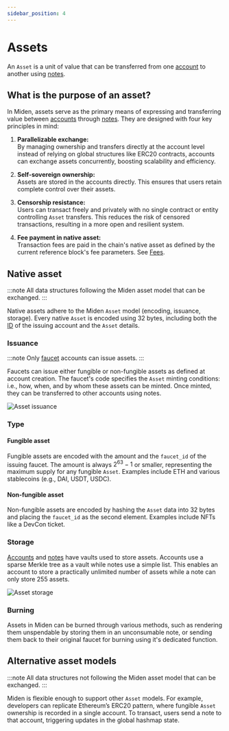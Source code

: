 ```yaml
---
sidebar_position: 4
---
```


# Assets

An `Asset` is a unit of value that can be transferred from one [account](./account) to another using [notes](note).

## What is the purpose of an asset?

In Miden, assets serve as the primary means of expressing and transferring value between [accounts](./account) through [notes](note). They are designed with four key principles in mind:

1. **Parallelizable exchange:**  
   By managing ownership and transfers directly at the account level instead of relying on global structures like ERC20 contracts, accounts can exchange assets concurrently, boosting scalability and efficiency.

2. **Self-sovereign ownership:**  
   Assets are stored in the accounts directly. This ensures that users retain complete control over their assets.

3. **Censorship resistance:**  
   Users can transact freely and privately with no single contract or entity controlling `Asset` transfers. This reduces the risk of censored transactions, resulting in a more open and resilient system.

4. **Fee payment in native asset:**  
   Transaction fees are paid in the chain's native asset as defined by the current reference block's fee parameters. See [Fees](fees.md).

## Native asset

:::note
All data structures following the Miden asset model that can be exchanged.
:::

Native assets adhere to the Miden `Asset` model (encoding, issuance, storage). Every native `Asset` is encoded using 32 bytes, including both the [ID](./account/id) of the issuing account and the `Asset` details.

### Issuance

:::note
Only [faucet](./account/id#account-type) accounts can issue assets.
:::

Faucets can issue either fungible or non-fungible assets as defined at account creation. The faucet's code specifies the `Asset` minting conditions: i.e., how, when, and by whom these assets can be minted. Once minted, they can be transferred to other accounts using notes.

<p style={{textAlign: 'center'}}>
    <img src={require('./img/asset/asset-issuance.png').default} style={{width: '70%'}} alt="Asset issuance"/>
</p>

### Type

#### Fungible asset

Fungible assets are encoded with the amount and the `faucet_id` of the issuing faucet. The amount is always $2^{63}-1$ or smaller, representing the maximum supply for any fungible `Asset`. Examples include ETH and various stablecoins (e.g., DAI, USDT, USDC).

#### Non-fungible asset

Non-fungible assets are encoded by hashing the `Asset` data into 32 bytes and placing the `faucet_id` as the second element. Examples include NFTs like a DevCon ticket.

### Storage

[Accounts](./account) and [notes](note) have vaults used to store assets. Accounts use a sparse Merkle tree as a vault while notes use a simple list. This enables an account to store a practically unlimited number of assets while a note can only store 255 assets.

<p style={{textAlign: 'center'}}>
    <img src={require('./img/asset/asset-storage.png').default} style={{width: '70%'}} alt="Asset storage"/>
</p>

### Burning

Assets in Miden can be burned through various methods, such as rendering them unspendable by storing them in an unconsumable note, or sending them back to their original faucet for burning using it's dedicated function.

## Alternative asset models

:::note
All data structures not following the Miden asset model that can be exchanged.
:::

Miden is flexible enough to support other `Asset` models. For example, developers can replicate Ethereum’s ERC20 pattern, where fungible `Asset` ownership is recorded in a single account. To transact, users send a note to that account, triggering updates in the global hashmap state.
